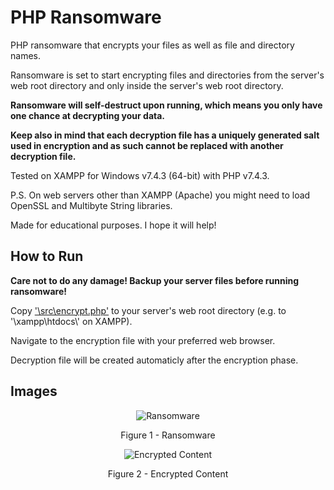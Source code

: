 # PHP Ransomware

PHP ransomware that encrypts your files as well as file and directory names.

Ransomware is set to start encrypting files and directories from the server's web root directory and only inside the server's web root directory.

**Ransomware will self-destruct upon running, which means you only have one chance at decrypting your data.**

**Keep also in mind that each decryption file has a uniquely generated salt used in encryption and as such cannot be replaced with another decryption file.**

Tested on XAMPP for Windows v7.4.3 (64-bit) with PHP v7.4.3.

P.S. On web servers other than XAMPP (Apache) you might need to load OpenSSL and Multibyte String libraries.

Made for educational purposes. I hope it will help!

## How to Run

**Care not to do any damage! Backup your server files before running ransomware!**

Copy ['\\src\\encrypt.php'](https://github.com/ivan-sincek/php-ransomware/blob/master/src/encrypt.php) to your server's web root directory (e.g. to '\\xampp\\htdocs\\' on XAMPP).

Navigate to the encryption file with your preferred web browser.

Decryption file will be created automaticly after the encryption phase.

## Images

<p align="center"><img src="https://github.com/ivan-sincek/php-ransomware/blob/master/img/ransomware.jpg" alt="Ransomware"></p>

<p align="center">Figure 1 - Ransomware</p>

<p align="center"><img src="https://github.com/ivan-sincek/php-ransomware/blob/master/img/encrypted_content.jpg" alt="Encrypted Content"></p>

<p align="center">Figure 2 - Encrypted Content</p>
